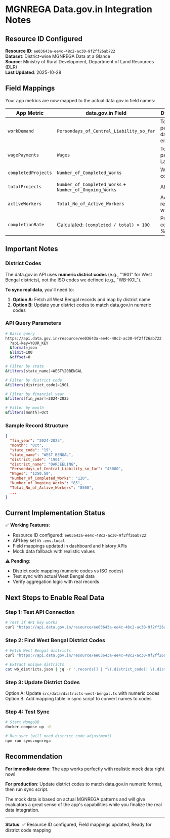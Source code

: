 # MGNREGA Data.gov.in Integration Notes

## Resource ID Configured

**Resource ID**: `ee03643a-ee4c-48c2-ac30-9f2ff26ab722`  
**Dataset**: District-wise MGNREGA Data at a Glance  
**Source**: Ministry of Rural Development, Department of Land Resources (DLR)  
**Last Updated**: 2025-10-28

## Field Mappings

Your app metrics are now mapped to the actual data.gov.in field names:

| App Metric | data.gov.in Field | Description |
|------------|-------------------|-------------|
| `workDemand` | `Persondays_of_Central_Liability_so_far` | Total person-days of employment |
| `wagePayments` | `Wages` | Total wages paid (in ₹ Lakhs) |
| `completedProjects` | `Number_of_Completed_Works` | Works completed |
| `totalProjects` | `Number_of_Completed_Works` + `Number_of_Ongoing_Works` | All works |
| `activeWorkers` | `Total_No_of_Active_Workers` | Active registered workers |
| `completionRate` | Calculated: `(completed / total) × 100` | Project completion % |

## Important Notes

### District Codes

The data.gov.in API uses **numeric district codes** (e.g., "1901" for West Bengal districts), not the ISO codes we defined (e.g., "WB-KOL").

**To sync real data**, you'll need to:

1. **Option A**: Fetch all West Bengal records and map by district name
2. **Option B**: Update your district codes to match data.gov.in numeric codes

### API Query Parameters

```bash
# Basic query
https://api.data.gov.in/resource/ee03643a-ee4c-48c2-ac30-9f2ff26ab722
  ?api-key=YOUR_KEY
  &format=json
  &limit=100
  &offset=0

# Filter by state
&filters[state_name]=WEST%20BENGAL

# Filter by district code
&filters[district_code]=1901

# Filter by financial year
&filters[fin_year]=2024-2025

# Filter by month
&filters[month]=Oct
```

### Sample Record Structure

```json
{
  "fin_year": "2024-2025",
  "month": "Oct",
  "state_code": "19",
  "state_name": "WEST BENGAL",
  "district_code": "1901",
  "district_name": "DARJEELING",
  "Persondays_of_Central_Liability_so_far": "45000",
  "Wages": "1250.50",
  "Number_of_Completed_Works": "120",
  "Number_of_Ongoing_Works": "85",
  "Total_No_of_Active_Workers": "8500",
  ...
}
```

## Current Implementation Status

✅ **Working Features**:
- Resource ID configured: `ee03643a-ee4c-48c2-ac30-9f2ff26ab722`
- API key set in `.env.local`
- Field mappings updated in dashboard and history APIs
- Mock data fallback with realistic values

⚠️ **Pending**:
- District code mapping (numeric codes vs ISO codes)
- Test sync with actual West Bengal data
- Verify aggregation logic with real records

## Next Steps to Enable Real Data

### Step 1: Test API Connection

```bash
# Test if API key works
curl "https://api.data.gov.in/resource/ee03643a-ee4c-48c2-ac30-9f2ff26ab722?api-key=579b464db66ec23bdd000001cdd3946e44ce4aad7209ff7b23ac571b&format=json&limit=1"
```

### Step 2: Find West Bengal District Codes

```bash
# Fetch West Bengal districts
curl "https://api.data.gov.in/resource/ee03643a-ee4c-48c2-ac30-9f2ff26ab722?api-key=579b464db66ec23bdd000001cdd3946e44ce4aad7209ff7b23ac571b&format=json&limit=500&filters[state_name]=WEST%20BENGAL" > wb_districts.json

# Extract unique districts
cat wb_districts.json | jq -r '.records[] | "\(.district_code): \(.district_name)"' | sort -u
```

### Step 3: Update District Codes

Option A: Update `src/data/districts-west-bengal.ts` with numeric codes  
Option B: Add mapping table in sync script to convert names to codes

### Step 4: Test Sync

```bash
# Start MongoDB
docker-compose up -d

# Run sync (will need district code adjustment)
npm run sync:mgnrega
```

## Recommendation

**For immediate demo**: The app works perfectly with realistic mock data right now!

**For production**: Update district codes to match data.gov.in numeric format, then run sync script.

The mock data is based on actual MGNREGA patterns and will give evaluators a great sense of the app's capabilities while you finalize the real data integration.

---

**Status**: ✅ Resource ID configured, Field mappings updated, Ready for district code mapping
